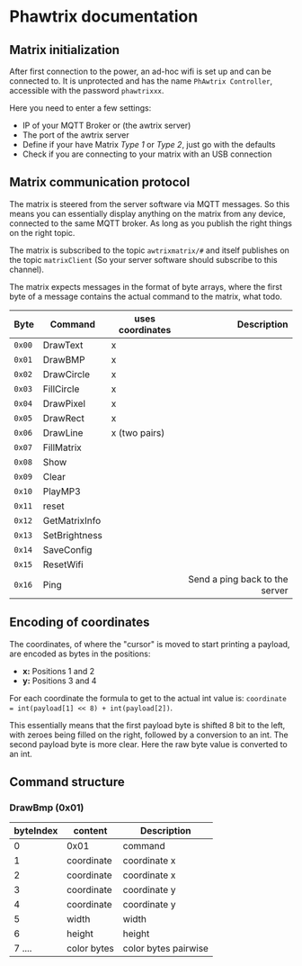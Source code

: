 # Phawtrix documentation

## Matrix initialization
After first connection to the power, an ad-hoc wifi is set up and can be connected to. It is unprotected and has the name `PhAwtrix Controller`, accessible with the password `phawtrixxx`.

Here you need to enter a few settings:

* IP of your MQTT Broker or (the awtrix server)
* The port of the awtrix server
* Define if your have Matrix *Type 1* or *Type 2*, just go with the defaults
* Check if you are connecting to your matrix with an USB connection

## Matrix communication protocol

The matrix is steered from the server software via MQTT messages. So this means you can essentially display anything on the matrix from any device, connected to the same MQTT broker. As long as you publish the right things on the right topic.

The matrix is subscribed to the topic `awtrixmatrix/#` and itself publishes on the topic `matrixClient` (So your server software should subscribe to this channel).

The matrix expects messages in the format of byte arrays, where the first byte of a message contains the actual command to the matrix, what todo.

| Byte   | Command       | uses coordinates |               Description |
| :----- | ------------- | ---------------- | ------------------------: |
| `0x00` | DrawText      | x                |                           |
| `0x01` | DrawBMP       | x                |                           |
| `0x02` | DrawCircle    | x                |                           |
| `0x03` | FillCircle    | x                |                           |
| `0x04` | DrawPixel     | x                |                           |
| `0x05` | DrawRect      | x                |                           |
| `0x06` | DrawLine      | x  (two pairs)   |                           |
| `0x07` | FillMatrix    |                 |                           |
| `0x08` | Show          |                  |                           |
| `0x09` | Clear         |                  |                           |
| `0x10` | PlayMP3       |                 |                           |
| `0x11` | reset         |                  |                           |
| `0x12` | GetMatrixInfo |                  |                           |
| `0x13` | SetBrightness |                  |                           |
| `0x14` | SaveConfig    |                  |                           |
| `0x15` | ResetWifi     |                  |                           |
| `0x16` | Ping          |                  | Send a ping back to the server |


## Encoding of coordinates

The coordinates, of where the "cursor" is moved to start printing a payload, are encoded as bytes in the positions:

* **x:** Positions 1 and 2
* **y:** Positions 3 and 4

For each coordinate the formula to get to the actual int value is: `coordinate = int(payload[1] << 8) + int(payload[2])`.

This essentially means that the first payload byte is shifted 8 bit to the left, with zeroes being filled on the right, followed by a conversion to an int. The second payload byte is more clear. Here the raw byte value is converted to an int.

## Command structure

### DrawBmp (0x01)

|byteIndex|content|Description|
|-|-|-|
|0|0x01|command|
|1|coordinate| coordinate x|
|2|coordinate| coordinate x|
|3|coordinate| coordinate y|
|4|coordinate| coordinate y|
|5|width| width|
|6|height|height|
|7 ....| color bytes| color bytes pairwise|

